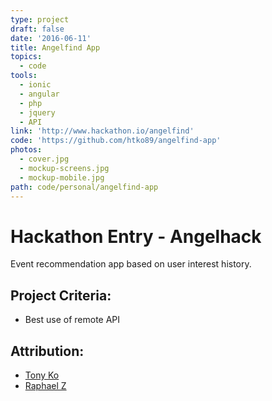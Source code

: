 ```yaml
---
type: project
draft: false
date: '2016-06-11'
title: Angelfind App
topics:
  - code
tools:
  - ionic
  - angular
  - php
  - jquery
  - API
link: 'http://www.hackathon.io/angelfind'
code: 'https://github.com/htko89/angelfind-app'
photos:
  - cover.jpg
  - mockup-screens.jpg
  - mockup-mobile.jpg
path: code/personal/angelfind-app
---
```

# Hackathon Entry - Angelhack
Event recommendation app based on user interest history.

## Project Criteria:
* Best use of remote API

## Attribution:
* [Tony Ko](https://github.com/htko89)
* [Raphael Z](https://bitbucket.org/raphaelz/)
